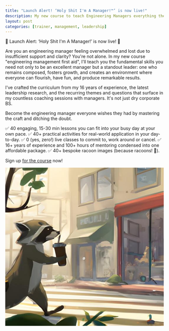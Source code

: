 ```yaml
---
title: "Launch Alert! ‘Holy Shit I'm A Manager!™’ is now live!"
description: My new course to teach Engineering Managers everything they need to succeed in the role is now live! No corporate BS, just a ton of fun and a bunch of racoon art.
layout: post
categories: [trainer, management, leadership]
---
```


🚀 Launch Alert: ‘Holy Shit I'm A Manager!’ is now live! 🚀

Are you an engineering manager feeling overwhelmed and lost due to insufficient support and clarity? You're not alone. In my new course "engineering management first aid", I'll teach you the fundamental skills you need not only to be an excellent manager but a standout leader: one who remains composed, fosters growth, and creates an environment where everyone can flourish, have fun, and produce remarkable results.

I've crafted the curriculum from my 16 years of experience, the latest leadership research, and the recurring themes and questions that surface in my countless coaching sessions with managers. It's not just dry corporate BS.

Become the engineering manager everyone wishes they had by mastering the craft and ditching the doubt.

✅ 40 engaging, 15-30 min lessons you can fit into your busy day at your own pace.
✅ 40+ practical activities for real-world application in your day-to-day.
✅ 0 (yes, zero!) live classes to commit to, work around or cancel.
✅ 16+ years of experience and 100+ hours of mentoring condensed into one affordable package.
✅ 40+ bespoke racoon images (because racoons! 🦝).

Sign up [for the course](https://www.holyshitimamanager.com/course/engineering-manager-first-aid?previouspage=home&isenrolled=no#/home) now!

![commuter racoon](/assets/images/holy-shit/commuter-racoon.jpeg)